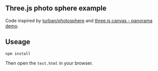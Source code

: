 ## Three.js photo sphere example

Code inspired by [turban/photosphere](https://github.com/turban/photosphere) and [three.js canvas - panorama demo](https://github.com/mrdoob/three.js/blob/master/examples/canvas_geometry_panorama.html).

## Useage

```shell
npm install
```

Then open the `test.html` in your browser.